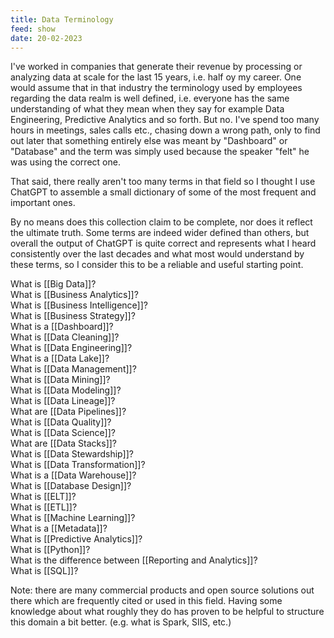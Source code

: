```yaml
---
title: Data Terminology
feed: show
date: 20-02-2023
---
```

I've worked in companies that generate their revenue by processing or analyzing data at scale for the last 15 years, i.e. half oy my career. One would assume that in that industry the terminology used by employees regarding the data realm is well defined, i.e. everyone has the same understanding of what they mean when they say for example Data Engineering, Predictive Analytics and so forth. But no. I've spend too many hours in meetings, sales calls etc., chasing down a wrong path, only to find out later that something entirely else was meant by "Dashboard" or "Database" and the term was simply used because the speaker "felt" he was using the correct one.

That said, there really aren't too many terms in that field so I thought I use ChatGPT to assemble a small dictionary of some of the most frequent and important ones.

By no means does this collection claim to be complete, nor does it reflect the ultimate truth. Some terms are indeed wider defined than others, but overall the output of ChatGPT is quite correct and represents what I heard consistently over the last decades and what most would understand by these terms, so I consider this to be a reliable and useful starting point.

<div class="list-feed">What is [[Big Data]]? </div>
<div class="list-feed">What is [[Business Analytics]]? </div>
<div class="list-feed">What is [[Business Intelligence]]? </div>
<div class="list-feed">What is [[Business Strategy]]? </div>
<div class="list-feed">What is a [[Dashboard]]? </div>
<div class="list-feed">What is [[Data Cleaning]]? </div>
<div class="list-feed">What is [[Data Engineering]]? </div>
<div class="list-feed">What is a [[Data Lake]]? </div>
<div class="list-feed">What is [[Data Management]]? </div>
<div class="list-feed">What is [[Data Mining]]? </div>
<div class="list-feed">What is [[Data Modeling]]? </div>
<div class="list-feed">What is [[Data Lineage]]? </div>
<div class="list-feed">What are [[Data Pipelines]]? </div>
<div class="list-feed">What is [[Data Quality]]? </div>
<div class="list-feed">What is [[Data Science]]? </div>
<div class="list-feed">What are [[Data Stacks]]? </div>
<div class="list-feed">What is [[Data Stewardship]]? </div>
<div class="list-feed">What is [[Data Transformation]]? </div>
<div class="list-feed">What is a [[Data Warehouse]]? </div>
<div class="list-feed">What is [[Database Design]]? </div>
<div class="list-feed">What is [[ELT]]? </div>
<div class="list-feed">What is [[ETL]]? </div>
<div class="list-feed">What is [[Machine Learning]]? </div>
<div class="list-feed">What is a [[Metadata]]? </div>
<div class="list-feed">What is [[Predictive Analytics]]? </div>
<div class="list-feed">What is [[Python]]? </div>
<div class="list-feed">What is the difference between [[Reporting and Analytics]]? </div>
<div class="list-feed">What is [[SQL]]? </div>


Note: there are  many commercial products and open source solutions out there which are frequently cited or used in this field. Having some knowledge about what roughly they do has proven to be helpful to structure this domain a bit better. (e.g. what is Spark, SIIS, etc.) 